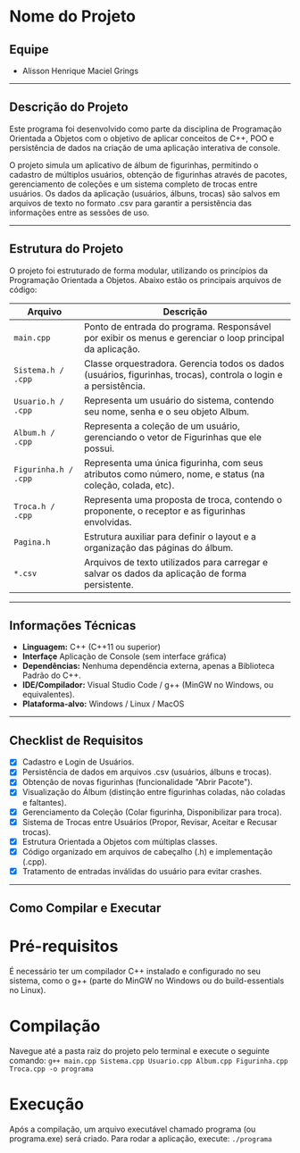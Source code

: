 # Nome do Projeto

## Equipe
- Alisson Henrique Maciel Grings  

---

## Descrição do Projeto

Este programa foi desenvolvido como parte da disciplina de Programação Orientada a Objetos com o objetivo de aplicar conceitos de C++, POO e persistência de dados na criação de uma aplicação interativa de console.

O projeto simula um aplicativo de álbum de figurinhas, permitindo o cadastro de múltiplos usuários, obtenção de figurinhas através de pacotes, gerenciamento de coleções e um sistema completo de trocas entre usuários. Os dados da aplicação (usuários, álbuns, trocas) são salvos em arquivos de texto no formato .csv para garantir a persistência das informações entre as sessões de uso.

---

## Estrutura do Projeto

O projeto foi estruturado de forma modular, utilizando os princípios da Programação Orientada a Objetos. Abaixo estão os principais arquivos de código:

| Arquivo               | Descrição                                                                                                        |
|-----------------------|------------------------------------------------------------------------------------------------------------------|
| `main.cpp`            | Ponto de entrada do programa. Responsável por exibir os menus e gerenciar o loop principal da aplicação.         |
| `Sistema.h / .cpp`    | Classe orquestradora. Gerencia todos os dados (usuários, figurinhas, trocas), controla o login e a persistência. |
| `Usuario.h / .cpp`    | Representa um usuário do sistema, contendo seu nome, senha e o seu objeto Album.                                 |
| `Album.h / .cpp`      | Representa a coleção de um usuário, gerenciando o vetor de Figurinhas que ele possui.                            |
| `Figurinha.h / .cpp`  | Representa uma única figurinha, com seus atributos como número, nome, e status (na coleção, colada, etc).        |
| `Troca.h / .cpp`      | Representa uma proposta de troca, contendo o proponente, o receptor e as figurinhas envolvidas.                  |
| `Pagina.h`            | Estrutura auxiliar para definir o layout e a organização das páginas do álbum.                                   |
| `*.csv`               | Arquivos de texto utilizados para carregar e salvar os dados da aplicação de forma persistente.                  |

---

## Informações Técnicas

- **Linguagem:** C++ (C++11 ou superior) 
- **Interfaçe** Aplicação de Console (sem interface gráfica)  
- **Dependências:** Nenhuma dependência externa, apenas a Biblioteca Padrão do C++.  
- **IDE/Compilador:** Visual Studio Code / g++ (MinGW no Windows, ou equivalentes).  
- **Plataforma-alvo:** Windows / Linux / MacOS  

---

## Checklist de Requisitos

- [x] Cadastro e Login de Usuários.  
- [x] Persistência de dados em arquivos .csv (usuários, álbuns e trocas).  
- [X] Obtenção de novas figurinhas (funcionalidade "Abrir Pacote").
- [X] Visualização do Álbum (distinção entre figurinhas coladas, não coladas e faltantes).
- [X] Gerenciamento da Coleção (Colar figurinha, Disponibilizar para troca).
- [X] Sistema de Trocas entre Usuários (Propor, Revisar, Aceitar e Recusar trocas).
- [X] Estrutura Orientada a Objetos com múltiplas classes.
- [X] Código organizado em arquivos de cabeçalho (.h) e implementação (.cpp).
- [X] Tratamento de entradas inválidas do usuário para evitar crashes.

---

## Como Compilar e Executar

# Pré-requisitos
É necessário ter um compilador C++ instalado e configurado no seu sistema, como o g++ (parte do MinGW no Windows ou do build-essentials no Linux).
# Compilação
Navegue até a pasta raiz do projeto pelo terminal e execute o seguinte comando:
`g++ main.cpp Sistema.cpp Usuario.cpp Album.cpp Figurinha.cpp Troca.cpp -o programa`
# Execução
Após a compilação, um arquivo executável chamado programa (ou programa.exe) será criado. Para rodar a aplicação, execute:
`./programa`
